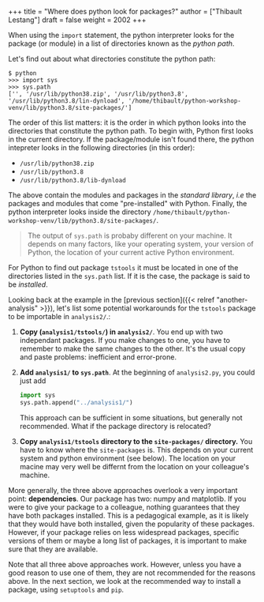 +++
title = "Where does python look for packages?"
author = ["Thibault Lestang"]
draft = false
weight = 2002
+++

When using the `import` statement, the python interpreter looks for the package (or module) in a list of directories
known as the _python path_.

Let's find out about what directories constitute the python path:

```text
$ python
>>> import sys
>>> sys.path
['', '/usr/lib/python38.zip', '/usr/lib/python3.8', '/usr/lib/python3.8/lin-dynload', '/home/thibault/python-workshop-venv/lib/python3.8/site-packages/']
```

The order of this list matters: it is the order in which python looks into the directories
that constitute the python path.
To begin with, Python first looks in the current directory.
If the package/module isn't found there, the python intepreter looks in the following directories
(in this order):

-   `/usr/lib/python38.zip`
-   `/usr/lib/python3.8`
-   `/usr/lib/python3.8/lib-dynload`

The above contain the modules and packages in the _standard library_, _i.e_ the packages and modules that
come "pre-installed" with Python.
Finally, the python interpreter looks inside the directory `/home/thibault/python-workshop-venv/lib/python3.8/site-packages/`.

> The output of `sys.path` is probaby different on your machine. It depends on many factors,
> like your operating system, your version of Python, the location of your current active Python
> environment.

For Python to find out package `tstools` it must be located in one of the directories listed in
the `sys.path` list. If it is the case, the package is said to be _installed_.

Looking back at the example in the [previous section]({{< relref "another-analysis" >}}), let's list some potential workarounds
for the `tstools` package to be importable in `analysis2/`.:

1.  **Copy (`analysis1/tstools/`) in `analysis2/`**.
    You end up with two independant packages. If you make changes to one, you have to remember to make the same
    changes to the other. It's the usual copy and paste problems: inefficient and error-prone.
2.  **Add `analysis1/` to `sys.path`**.
    At the beginning of `analysis2.py`, you could just add

    ```python
    import sys
    sys.path.append("../analysis1/")
    ```

    This approach can be sufficient in some situations, but generally not recommended. What if the package directory is relocated?
3.  **Copy `analysis1/tstools` directory to the `site-packages/` directory.**
    You have to know where the `site-packages` is. This depends on your current system and python environment (see below).
    The location on your macine may very well be differnt from the location on your colleague's machine.

More generally, the three above approaches overlook a very important point: **dependencies**.
Our package has two: numpy and matplotlib.
If you were to give your package to a colleague, nothing guarantees that they have both packages installed.
This is a pedagogical example, as it is likely that they would have both installed, given the popularity of these packages.
However, if your package relies on less widespread packages, specific versions of them or maybe a long list of packages,
it is important to make sure that they are available.

Note that all three above approaches work.
However, unless you have a good reason to use one of them, they are not recommended for the
reasons above. In the next section, we look at the recommended way to install a package, using
`setuptools` and `pip`.
